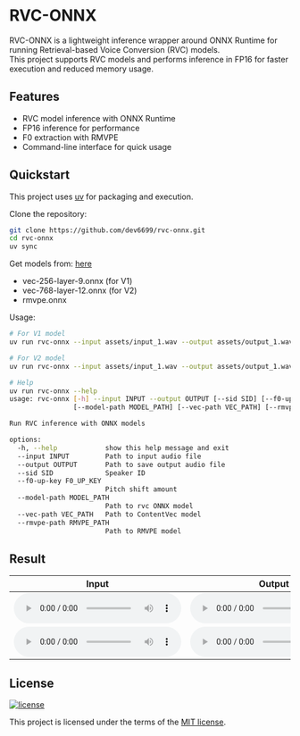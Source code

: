 # RVC-ONNX

RVC-ONNX is a lightweight inference wrapper around ONNX Runtime for running Retrieval-based Voice Conversion (RVC) models.  
This project supports RVC models and performs inference in FP16 for faster execution and reduced memory usage.

## Features

- RVC model inference with ONNX Runtime
- FP16 inference for performance
- F0 extraction with RMVPE
- Command-line interface for quick usage

## Quickstart

This project uses [uv](https://docs.astral.sh/uv/) for packaging and execution.

Clone the repository:
```bash
git clone https://github.com/dev6699/rvc-onnx.git
cd rvc-onnx
uv sync
```

Get models from: [here](https://huggingface.co/NaruseMioShirakana/MoeSS-SUBModel/tree/main)
- vec-256-layer-9.onnx (for V1)
- vec-768-layer-12.onnx (for V2)
- rmvpe.onnx

Usage:
```bash
# For V1 model
uv run rvc-onnx --input assets/input_1.wav --output assets/output_1.wav --model-path models/v1.onnx --vec-path models/vec-256-layer-9.onnx

# For V2 model
uv run rvc-onnx --input assets/input_1.wav --output assets/output_1.wav --model-path models/v2.onnx --vec-path models/vec-768-layer-12.onnx

# Help
uv run rvc-onnx --help
usage: rvc-onnx [-h] --input INPUT --output OUTPUT [--sid SID] [--f0-up-key F0_UP_KEY]
                [--model-path MODEL_PATH] [--vec-path VEC_PATH] [--rmvpe-path RMVPE_PATH]

Run RVC inference with ONNX models

options:
  -h, --help            show this help message and exit
  --input INPUT         Path to input audio file
  --output OUTPUT       Path to save output audio file
  --sid SID             Speaker ID
  --f0-up-key F0_UP_KEY
                        Pitch shift amount
  --model-path MODEL_PATH
                        Path to rvc ONNX model
  --vec-path VEC_PATH   Path to ContentVec model
  --rmvpe-path RMVPE_PATH
                        Path to RMVPE model
```

## Result
| Input | Output |
|-------|---------|
| <audio controls src="assets/input_1.wav"></audio> | <audio controls src="assets/output_1.wav"></audio> |
| <audio controls src="assets/input_2.wav"></audio> | <audio controls src="assets/output_2.wav"></audio> |


## License

[![license](https://img.shields.io/badge/license-MIT-green.svg)](https://github.com/dev6699/rntv/blob/main/LICENSE)

This project is licensed under the terms of the [MIT license](/LICENSE).